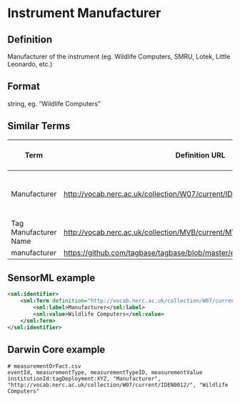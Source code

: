 # Instrument Manufacturer

## Definition 
Manufacturer of the instrument (eg. Wildlife Computers, SMRU, Lotek, Little Leonardo, etc.)

## Format
string, eg. “Wildlife Computers”

## Similar Terms 
|Term|Definition URL|Source Vocabulary Publisher/Creator|
|----|----------|-----------------|
|Manufacturer|http://vocab.nerc.ac.uk/collection/W07/current/IDEN0012/|NERC/Sensor Web Enablement Marine Profiles/Sensor ML|
|Tag Manufacturer Name|http://vocab.nerc.ac.uk/collection/MVB/current/MVB000183/|NERC/MVB|
|manufacturer|https://github.com/tagbase/tagbase/blob/master/eTagMetadataInventory.csv#L5|Tagbase|

## SensorML example
```xml
<sml:identifier>
    <sml:Term definition="http://vocab.nerc.ac.uk/collection/W07/current/IDEN0012/">
        <sml:label>Manufacturer</sml:label>
        <sml:value>Wildlife Computers</sml:value>
    </sml:Term>
</sml:identifier>
```
## Darwin Core example
```csv
# measurementOrFact.csv
eventId, measurementType, measurementTypeID, measurementValue
institutionId:tagDeployment:XYZ, "Manufacturer", "http://vocab.nerc.ac.uk/collection/W07/current/IDEN0012/", "Wildlife Computers"
```